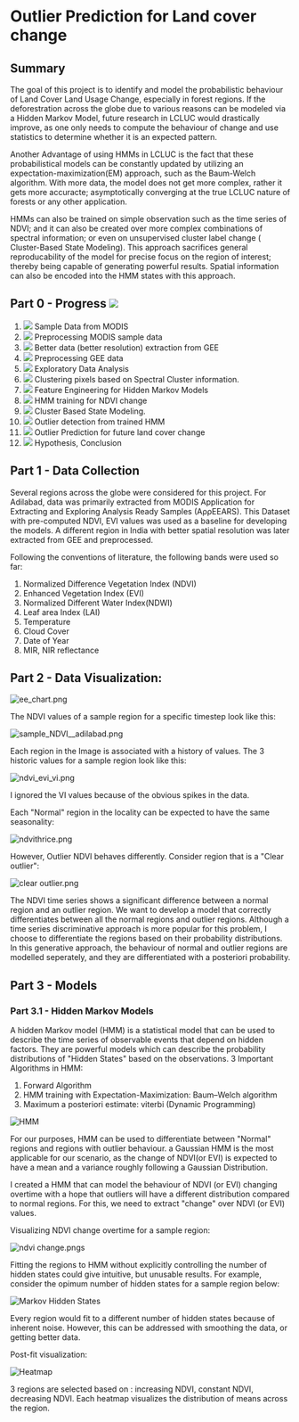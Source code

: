 # Outlier Prediction for Land cover change

## Summary

The goal of this project is to identify and model the probabilistic behaviour of Land Cover Land Usage Change, especially in forest regions. If the deforestration across the globe due to various reasons can be modeled via a Hidden Markov Model, future research in LCLUC would drastically improve, as one only needs to compute the behaviour of change and use statistics to determine whether it is an expected pattern.

Another Advantage of using HMMs in LCLUC is the fact that these probabilistical models can be constantly updated by utilizing an expectation-maximization(EM) approach, such as the Baum-Welch algorithm. With more data, the model does not get more complex, rather it gets more accuracte; asymptotically converging at the true LCLUC nature of forests or any other application. 

HMMs can also be trained on simple observation such as the time series of NDVI; and it can also be created over more complex combinations of spectral information; or even on unsupervised cluster label change ( Cluster-Based State Modeling). This approach sacrifices general reproducability of the model for precise focus on the region of interest; thereby being capable of generating powerful results. Spatial information can also be encoded into the HMM states with this approach.



## Part 0 - Progress ![](https://geps.dev/progress/75)

1. ![](https://geps.dev/progress/100) Sample Data from MODIS                               
2. ![](https://geps.dev/progress/100) Preprocessing MODIS sample data                      
3. ![](https://geps.dev/progress/100) Better data (better resolution) extraction from GEE  
4. ![](https://geps.dev/progress/100) Preprocessing GEE data                               
5. ![](https://geps.dev/progress/100) Exploratory Data Analysis
6. ![](https://geps.dev/progress/100) Clustering pixels based on Spectral Cluster information.
7. ![](https://geps.dev/progress/80) Feature Engineering for Hidden Markov Models         
8. ![](https://geps.dev/progress/100) HMM training for NDVI change
9. ![](https://geps.dev/progress/20) Cluster Based State Modeling.                     
10. ![](https://geps.dev/progress/40) Outlier detection from trained HMM  
11. ![](https://geps.dev/progress/30) Outlier Prediction for future land cover change 
12. ![](https://geps.dev/progress/0) Hypothesis, Conclusion
                

## Part 1 - Data Collection
Several regions across the globe were considered for this project. For Adilabad, data was primarily extracted from MODIS Application for Extracting and Exploring Analysis Ready Samples (AρρEEARS). This Dataset with pre-computed NDVI, EVI values was used as a baseline for developing the models. 
A different region in India with better spatial resolution was later extracted from GEE and preprocessed. 


Following the conventions of literature, the following bands were used so far:

1. Normalized Difference Vegetation Index (NDVI)
2. Enhanced Vegetation Index (EVI)
3. Normalized Different Water Index(NDWI)
4. Leaf area Index (LAI)
5. Temperature
6. Cloud Cover
7. Date of Year
8. MIR, NIR reflectance

## Part 2 - Data Visualization:

![ee_chart.png](imgs/ee-chart.png)

The NDVI values of a sample region for a specific timestep look like this:

![sample_NDVI__adilabad.png](plots/sample_NDVI__adilabad.png)

Each region in the Image is associated with a history of values.  The 3 historic values for a sample region look like this:

![ndvi_evi_vi.png](plots/ndvi_evi_vi.png)

I ignored the VI values because of the obvious spikes in the data. 

Each "Normal" region in the locality can be expected to have the same seasonality:

![ndvithrice.png](plots/ndvithrice.png)

However, Outlier NDVI behaves differently. Consider region that is a "Clear outlier":

![clear outlier.png](plots/clear-outlier.png)

The NDVI time series shows a significant difference between a normal region and an outlier region. We want to develop a model that correctly differentiates between all the normal regions and outlier regions. Although a time series discriminative approach is more popular for this problem, I choose to differentiate the regions based on their probability distributions. In this generative approach, the behaviour of normal and outlier regions are modelled seperately, and they are differentiated with a posteriori probability.



## Part 3 - Models
### Part 3.1 - Hidden Markov Models

A hidden Markov model (HMM) is a statistical model that can be used to describe the time series of observable events that depend on hidden factors. They are powerful models which can describe the probability distributions of "Hidden States" based on the observations. 
3 Important Algorithms in HMM:
1. Forward Algorithm
2. HMM training with Expectation-Maximization: Baum–Welch algorithm
3. Maximum a posteriori estimate: viterbi (Dynamic Programming)

![HMM](imgs/hmm.png)

For our purposes, HMM can be used to differentiate between "Normal" regions and regions with outlier behaviour. a Gaussian HMM is the most applicable for our scenario, as the change of NDVI(or EVI) is expected to have a mean and a variance roughly following a Gaussian Distribution.

I created a HMM that can model the behaviour of NDVI (or EVI) changing overtime with a hope that outliers will have a different distribution compared to normal regions.  For this, we need to extract "change" over NDVI (or EVI) values. 

Visualizing NDVI change overtime for a sample region:

![ndvi change.pngs](plots/ndvi_change.png)

Fitting the regions to HMM without explicitly controlling the number of hidden states could give intuitive, but unusable results. For example, consider the opimum number of hidden states for a sample region below:

![Markov Hidden States](plots/Hidden_states.png)

Every region would fit to a different number of hidden states because of inherent noise. However, this can be addressed with smoothing the data, or getting better data.


Post-fit visualization:

![Heatmap](plots/ndviheatmap.png)

3 regions are selected based on : increasing NDVI, constant NDVI, decreasing NDVI. Each heatmap visualizes the distribution of means across the region. 
 











